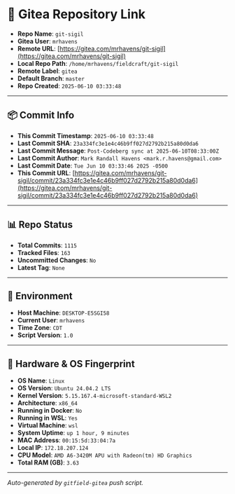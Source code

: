 # 🔗 Gitea Repository Link

- **Repo Name**: `git-sigil`
- **Gitea User**: `mrhavens`
- **Remote URL**: [https://gitea.com/mrhavens/git-sigil](https://gitea.com/mrhavens/git-sigil)
- **Local Repo Path**: `/home/mrhavens/fieldcraft/git-sigil`
- **Remote Label**: `gitea`
- **Default Branch**: `master`
- **Repo Created**: `2025-06-10 03:33:48`

---

## 📦 Commit Info

- **This Commit Timestamp**: `2025-06-10 03:33:48`
- **Last Commit SHA**: `23a334fc3e1e4c46b9ff027d2792b215a80d0da6`
- **Last Commit Message**: `Post-Codeberg sync at 2025-06-10T08:33:00Z`
- **Last Commit Author**: `Mark Randall Havens <mark.r.havens@gmail.com>`
- **Last Commit Date**: `Tue Jun 10 03:33:46 2025 -0500`
- **This Commit URL**: [https://gitea.com/mrhavens/git-sigil/commit/23a334fc3e1e4c46b9ff027d2792b215a80d0da6](https://gitea.com/mrhavens/git-sigil/commit/23a334fc3e1e4c46b9ff027d2792b215a80d0da6)

---

## 📊 Repo Status

- **Total Commits**: `1115`
- **Tracked Files**: `163`
- **Uncommitted Changes**: `No`
- **Latest Tag**: `None`

---

## 🧭 Environment

- **Host Machine**: `DESKTOP-E5SGI58`
- **Current User**: `mrhavens`
- **Time Zone**: `CDT`
- **Script Version**: `1.0`

---

## 🧬 Hardware & OS Fingerprint

- **OS Name**: `Linux`
- **OS Version**: `Ubuntu 24.04.2 LTS`
- **Kernel Version**: `5.15.167.4-microsoft-standard-WSL2`
- **Architecture**: `x86_64`
- **Running in Docker**: `No`
- **Running in WSL**: `Yes`
- **Virtual Machine**: `wsl`
- **System Uptime**: `up 1 hour, 9 minutes`
- **MAC Address**: `00:15:5d:33:04:7a`
- **Local IP**: `172.18.207.124`
- **CPU Model**: `AMD A6-3420M APU with Radeon(tm) HD Graphics`
- **Total RAM (GB)**: `3.63`

---

_Auto-generated by `gitfield-gitea` push script._
